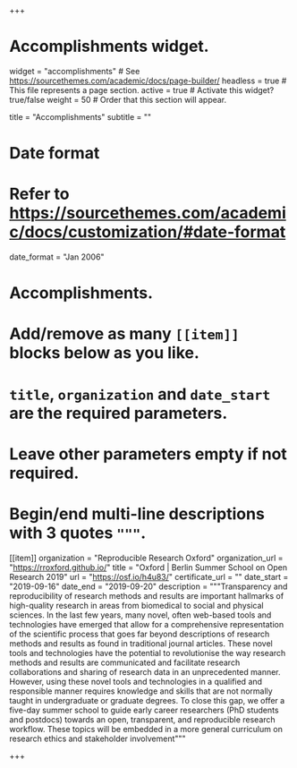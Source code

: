+++
# Accomplishments widget.
widget = "accomplishments"  # See https://sourcethemes.com/academic/docs/page-builder/
headless = true  # This file represents a page section.
active = true  # Activate this widget? true/false
weight = 50  # Order that this section will appear.

title = "Accomplishments"
subtitle = ""

# Date format
#   Refer to https://sourcethemes.com/academic/docs/customization/#date-format
date_format = "Jan 2006"

# Accomplishments.
#   Add/remove as many `[[item]]` blocks below as you like.
#   `title`, `organization` and `date_start` are the required parameters.
#   Leave other parameters empty if not required.
#   Begin/end multi-line descriptions with 3 quotes `"""`.

[[item]]
  organization = "Reproducible Research Oxford"
  organization_url = "https://rroxford.github.io/"
  title = "Oxford | Berlin Summer School on Open Research 2019"
  url = "https://osf.io/h4u83/"
  certificate_url = ""
  date_start = "2019-09-16"
  date_end = "2019-09-20"
  description = """Transparency and reproducibility of research methods and results are important hallmarks of high-quality research in areas from biomedical to social and physical sciences. In the last few years, many novel, often web-based tools and technologies have emerged that allow for a comprehensive representation of the scientific process that goes far beyond descriptions of research methods and results as found in traditional journal articles. These novel tools and technologies have the potential to revolutionise the way research methods and results are communicated and facilitate research collaborations and sharing of research data in an unprecedented manner. However, using these novel tools and technologies in a qualified and responsible manner requires knowledge and skills that are not normally taught in undergraduate or graduate degrees. To close this gap, we offer a five-day summer school to guide early career researchers (PhD students and postdocs) towards an open, transparent, and reproducible research workflow. These topics will be embedded in a more general curriculum on research ethics and stakeholder involvement"""


+++

